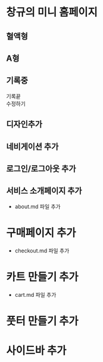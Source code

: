 # 창규의 미니 홈페이지  

## 혈액형  
A형 
--- 
기록중 
---  
기록끝  
수정하기

## 디자인추가
## 네비게이션 추가 
## 로그인/로그아웃 추가
## 서비스 소개페이지 추가
- about.md 파일 추가
# 구매페이지 추가
- checkout.md 파일 추가
# 카트 만들기 추가
- cart.md 파일 추가
# 풋터 만들기 추가
# 사이드바 추가
